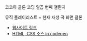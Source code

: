 코코아 클론 코딩 일곱 번째 챌린지

뮤직 플레이리스트 + 현재 재생 곡 화면 클론

* [웹사이트 링크](https://chall7.jiyajiwon.repl.co/)
* [HTML, CSS 소스 in codepen](https://codepen.io/jiyajiwon/pen/zYwweoP)
